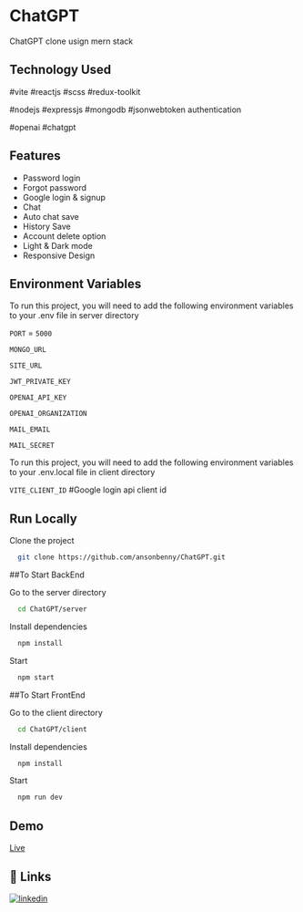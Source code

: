 # ChatGPT
ChatGPT clone usign mern stack

## Technology Used

#vite #reactjs #scss #redux-toolkit

#nodejs #expressjs #mongodb #jsonwebtoken authentication 

#openai #chatgpt


## Features

- Password login
- Forgot password
- Google login & signup
- Chat 
- Auto chat save
- History Save
- Account delete option
- Light & Dark mode
- Responsive Design

## Environment Variables

To run this project, you will need to add the following environment variables to your .env file in server directory

`PORT` = `5000`

`MONGO_URL`

`SITE_URL`

`JWT_PRIVATE_KEY`

`OPENAI_API_KEY`

`OPENAI_ORGANIZATION`

`MAIL_EMAIL`

`MAIL_SECRET`

To run this project, you will need to add the following environment variables to your .env.local file in client directory

`VITE_CLIENT_ID` #Google login api client id

## Run Locally

Clone the project

```bash
  git clone https://github.com/ansonbenny/ChatGPT.git
```

##To Start BackEnd

Go to the server directory

```bash
  cd ChatGPT/server
```

Install dependencies

```bash
  npm install
```

Start

```bash
  npm start
```

##To Start FrontEnd

Go to the client directory

```bash
  cd ChatGPT/client
```

Install dependencies

```bash
  npm install
```

Start

```bash
  npm run dev
```


## Demo

[Live]()


## 🔗 Links
[![linkedin](https://img.shields.io/badge/linkedin-0A66C2?style=for-the-badge&logo=linkedin&logoColor=white)](https://www.linkedin.com/in/anson-benny-502961238/)
